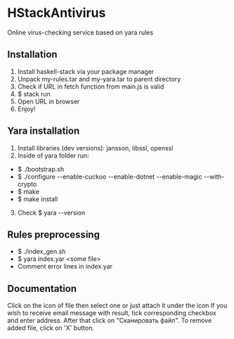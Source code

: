 # HStackAntivirus
Online virus-checking service based on yara rules

## Installation
1. Install haskell-stack via your package manager
2. Unpack my-rules.tar and my-yara.tar to parent directory
4. Check if URL in fetch function from main.js is valid
5. $ stack run
5. Open URL in browser
7. Enjoy!

## Yara installation
1. Install libraries (dev versions): jansson, libssl, openssl
2. Inside of yara folder run:
* $ ./bootstrap.sh
* $ ./configure --enable-cuckoo --enable-dotnet --enable-magic --with-crypto
* $ make
* $ make install
3. Check $ yara --version

## Rules preprocessing
- $ ./index_gen.sh
- $ yara index.yar \<some file\>
- Comment error lines in index.yar

## Documentation
Click on the icon of file then select one or just attach it under the icon
If you wish to receive email message with result, tick corresponding checkbox and enter address.
After that click on "Сканировать файл".
To remove added file, click on 'X' button.

